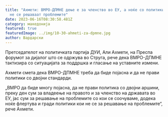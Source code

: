```yaml
---
title: "Ахмети: ВМРО-ДПМНЕ дење е за членство во ЕУ, а ноќе со политики со кои
  не се решаваат проблемите"
date: 2023-06-16T08:30:58.481Z
category: македонија
featured: true
featuredImage: ../img/10-30-ahmeti-za-dpmne.jpg
author: Вардарски
---
```

<!--StartFragment-->

Претседателот на политичката партија ДУИ, Али Ахмети, на Преспа форумот за дијалог што се одржува во Струга, рече дека ВМРО-ДПМНЕ тактизира со ситуацијата за поддршка и гласање на уставните измени.

Ахмети смета дека ВМРО-ДПМНЕ треба да биде појасна и да не прави политики со двојни стандарди.

„ВМРО да биде многу појасна, да не прави политика со двојни аршини, преку ден сум за владеење на правото и за членство на државата во ЕУ, јас сум за решавање на проблемите со кои се соочуваме, додека ноќе флертува и гради политики кои не се за решавање на проблемите“, рече Ахмети.

<!--EndFragment-->